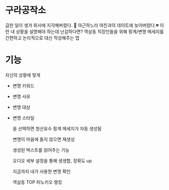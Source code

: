 # 구라공작소

급한 일이 생겨 회사에 지각해버렸다. 🥹 야근하느라 여친과의 데이트에 늦어버렸다.💔 이런 내 상황을 설명해야 하는데 난감하다면? 역삼동 직장인들을 위해 핑계/변명 메세지를 간편하고 논리적으로 대신 작성해주는 앱

# 기능
자신의 상황에 맞게
- 변명 키워드
- 변명 사유
- 변명 대상
- 변명 스타일
  
  을 선택하면 청산유수 핑계 메세지가 자동 생성됨
  
  변명이 마음에 들지 않으면 재생성
  
  생성된 텍스트를 읽어주는 기능
  
  오디오 세부 설정을 통해 생생함, 정확도 up

  지금까지 내가 사용한 변명 확인

  역삼동 TOP 피노키오 랭킹
  
